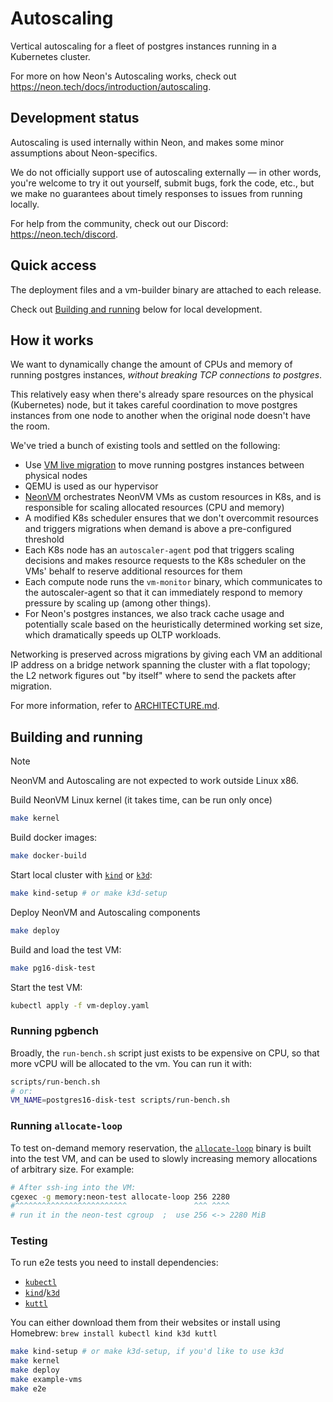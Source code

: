 # Autoscaling

Vertical autoscaling for a fleet of postgres instances running in a Kubernetes cluster.

For more on how Neon's Autoscaling works, check out <https://neon.tech/docs/introduction/autoscaling>.

## Development status

Autoscaling is used internally within Neon, and makes some minor assumptions about Neon-specifics.

We do not officially support use of autoscaling externally — in other words, you're welcome to try
it out yourself, submit bugs, fork the code, etc., but we make no guarantees about timely responses
to issues from running locally.

For help from the community, check out our Discord: <https://neon.tech/discord>.

## Quick access

The deployment files and a vm-builder binary are attached to each release.

Check out [Building and running](#building-and-running) below for local development.

## How it works

We want to dynamically change the amount of CPUs and memory of running postgres instances, _without
breaking TCP connections to postgres_.

This relatively easy when there's already spare resources on the physical (Kubernetes) node, but it
takes careful coordination to move postgres instances from one node to another when the original
node doesn't have the room.

We've tried a bunch of existing tools and settled on the following:

* Use [VM live migration](https://www.qemu.org/docs/master/devel/migration/index.html) to move running
  postgres instances between physical nodes
* QEMU is used as our hypervisor
* [NeonVM](https://github.com/neondatabase/autoscaling/tree/main/neonvm) orchestrates NeonVM VMs as custom resources in
  K8s, and is responsible for scaling allocated resources (CPU and memory)
* A modified K8s scheduler ensures that we don't overcommit resources and triggers migrations when
  demand is above a pre-configured threshold
* Each K8s node has an `autoscaler-agent` pod that triggers scaling decisions and makes resource
  requests to the K8s scheduler on the VMs' behalf to reserve additional resources for them
* Each compute node runs the `vm-monitor` binary, which communicates to the autoscaler-agent so that it can
  immediately respond to memory pressure by scaling up (among other things).
* For Neon's postgres instances, we also track cache usage and potentially scale based on the
  heuristically determined working set size, which dramatically speeds up OLTP workloads.

Networking is preserved across migrations by giving each VM an additional IP address on a bridge
network spanning the cluster with a flat topology; the L2 network figures out "by itself" where to
send the packets after migration.

For more information, refer to [ARCHITECTURE.md](./ARCHITECTURE.md).

## Building and running

> [!NOTE]
> NeonVM and Autoscaling are not expected to work outside Linux x86.

Build NeonVM Linux kernel (it takes time, can be run only once)

```sh
make kernel
```

Build docker images:

```sh
make docker-build
```

Start local cluster with [`kind`] or [`k3d`]:

```sh
make kind-setup # or make k3d-setup
```

Deploy NeonVM and Autoscaling components

```sh
make deploy
```

Build and load the test VM:

```sh
make pg16-disk-test
```

Start the test VM:

```sh
kubectl apply -f vm-deploy.yaml
```

### Running pgbench

Broadly, the `run-bench.sh` script just exists to be expensive on CPU, so that more vCPU will be
allocated to the vm. You can run it with:

```sh
scripts/run-bench.sh
# or:
VM_NAME=postgres16-disk-test scripts/run-bench.sh
```

### Running `allocate-loop`

To test on-demand memory reservation, the [`allocate-loop`] binary is built into the test VM, and
can be used to slowly increasing memory allocations of arbitrary size. For example:

```sh
# After ssh-ing into the VM:
cgexec -g memory:neon-test allocate-loop 256 2280
#^^^^^^^^^^^^^^^^^^^^^^^^^               ^^^ ^^^^
# run it in the neon-test cgroup  ;  use 256 <-> 2280 MiB
```

[`allocate-loop`]: vm-examples/pg16-disk-test/allocate-loop.c

### Testing

To run e2e tests you need to install dependencies:
- [`kubectl`]
- [`kind`]/[`k3d`]
- [`kuttl`]

You can either download them from their websites or install using Homebrew: `brew install kubectl kind k3d kuttl`

```sh
make kind-setup # or make k3d-setup, if you'd like to use k3d
make kernel
make deploy
make example-vms
make e2e
```

[`kubectl`]: https://kubernetes.io/docs/tasks/tools/#kubectl
[`kind`]: https://kubernetes.io/docs/tasks/tools/#kind
[`kuttl`]: https://kuttl.dev/
[`k3d`]: https://k3d.io

